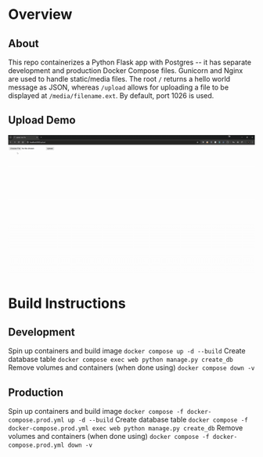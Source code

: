 # Overview
## About
This repo containerizes a Python Flask app with Postgres -- it has separate development and production Docker Compose files. Gunicorn and Nginx are used to handle static/media files. The root `/` returns a hello world message as JSON, whereas `/upload` allows for uploading a file to be displayed at `/media/filename.ext`. By default, port 1026 is used.

## Upload Demo
![demo.gif](https://github.com/dchen327/flask-on-docker/blob/master/demo.gif?raw=true)

# Build Instructions
## Development
Spin up containers and build image
`docker compose up -d --build`
Create database table
`docker compose exec web python manage.py create_db`
Remove volumes and containers (when done using)
`docker compose down -v`

## Production
Spin up containers and build image
`docker compose -f docker-compose.prod.yml up -d --build`
Create database table
`docker compose -f docker-compose.prod.yml exec web python manage.py create_db`
Remove volumes and containers (when done using)
`docker compose -f docker-compose.prod.yml down -v`


